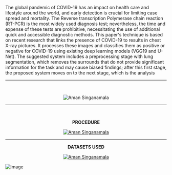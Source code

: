 The global pandemic of COVID-19 has an impact on health care and lifestyle around the world, and early detection is crucial for limiting case spread and mortality. The Reverse transcription Polymerase chain reaction (RT-PCR) is the most widely used diagnosis test; nevertheless, the time and expense of these tests are prohibitive, necessitating the use of additional quick and accessible diagnostic methods. This paper's technique is based on recent research that links the presence of COVID-19 to results in chest X-ray pictures. It processes these images and classifies them as positive or negative for COVID-19 using existing deep learning models (VGG19 and U-Net). The suggested system includes a preprocessing stage with lung segmentation, which removes the surrounds that do not provide significant information for the task and may cause biased findings; after this first stage, the proposed system moves on to the next stage, which is the analysis
<hr>

</br>
<p align="center"> <img src="https://user-images.githubusercontent.com/84006448/168418645-2462461e-4306-4dda-b56f-f3f7c59b94b6.png" alt="Aman Singanamala" /> </p>
<hr>
</br>
<p align="center"> <b> PROCEDURE </b> </p>

<a href ="https://www.kaggle.com/datasets/francismon/curated-covid19-chest-xray-dataset"> <p align="center"> <img src="https://user-images.githubusercontent.com/84006448/168418683-5763f29a-1d87-4ec5-9ff0-a0abd228521c.png" alt="Aman Singanamala" /> </p> </a>

<hr>


<p align="center"> <b> DATASETS USED </b> </p>
<a href="https://www.kaggle.com/datasets/francismon/curated-covid19-chest-xray-dataset" target="_blank"><p align="center"> <img src="https://user-images.githubusercontent.com/84006448/168419291-4745e998-a4ae-49e3-8e18-68e1955f8c8c.png" alt="Aman Singanamala" /> </p></a>













![image](https://user-images.githubusercontent.com/84006448/164777993-4010abf4-1c84-464d-a6c6-cb4ca8d7f9b3.png)

